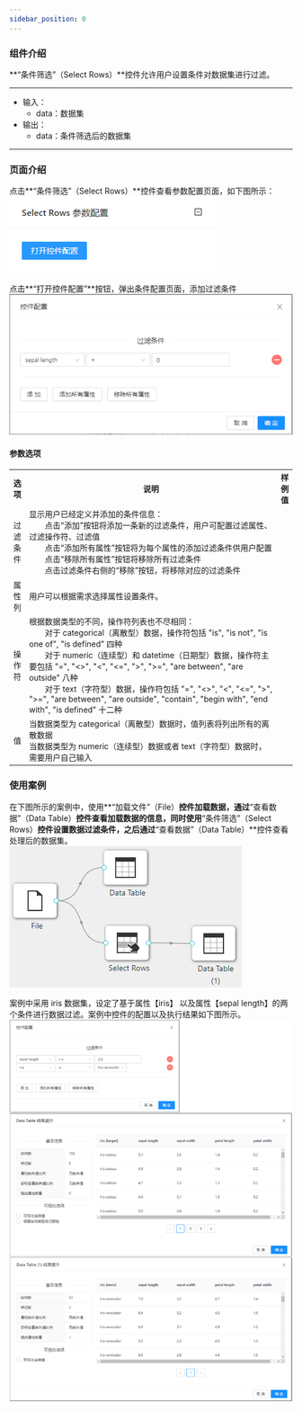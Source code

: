 ```yaml
---
sidebar_position: 0
---
```

### 组件介绍
**“条件筛选”（Select Rows）**控件允许用户设置条件对数据集进行过滤。

<hr/>

- 输入：
  - data：数据集
- 输出：
  - data：条件筛选后的数据集

<hr/>


### 页面介绍
点击**“条件筛选”（Select Rows）**控件查看参数配置页面，如下图所示：  
[ ![](/img/aistudio/preprocess/select-rows/param.png) ](/img/aistudio/preprocess/select-rows/param.png)

点击**“打开控件配置”**按钮，弹出条件配置页面，添加过滤条件
[ ![](/img/aistudio/preprocess/select-rows/interaction.png) ](/img/aistudio/preprocess/select-rows/interaction.png)

#### 参数选项
<table>
  <tr>
    <th>选项</th>
    <th width="650">说明</th>
    <th>样例值</th>
  </tr>
  <tr>
      <td>过滤条件</td> 
      <td>
      显示用户已经定义并添加的条件信息：<br/>
      &emsp;&emsp;点击“添加”按钮将添加一条新的过滤条件，用户可配置过滤属性、过滤操作符、过滤值<br/>
      &emsp;&emsp;点击“添加所有属性”按钮将为每个属性的添加过滤条件供用户配置<br/>
      &emsp;&emsp;点击“移除所有属性”按钮将移除所有过滤条件<br/>
      &emsp;&emsp;点击过滤条件右侧的“移除”按钮，将移除对应的过滤条件
      </td> 
      <td></td>
  </tr>
  <tr>
      <td>属性列</td> 
      <td>
      用户可以根据需求选择属性设置条件。
      </td> 
      <td></td>
  </tr>
  <tr>
      <td>操作符</td> 
      <td>
      根据数据类型的不同，操作符列表也不尽相同：<br/>
      &emsp;&emsp;对于 categorical（离散型）数据，操作符包括 "is", "is not", "is one of", "is defined" 四种<br/>
      &emsp;&emsp;对于 numeric（连续型）和 datetime（日期型）数据，操作符主要包括 "=", "&lt;&gt;", "&lt;", "&lt;=", "&gt;", "&gt;=", "are between", "are outside" 八种<br/>
      &emsp;&emsp;对于 text（字符型）数据，操作符包括  "=", "&lt;&gt;", "&lt;", "&lt;=", "&gt;", "&gt;=", "are between", "are outside", "contain", "begin with", "end with", "is defined" 十二种
      </td> 
      <td></td>
  </tr>
  <tr>
      <td>值</td> 
      <td>
      当数据类型为 categorical（离散型）数据时，值列表将列出所有的离散数据<br/>
      当数据类型为 numeric（连续型）数据或者 text（字符型）数据时，需要用户自己输入
      </td> 
      <td></td>
  </tr>
</table>

### 使用案例
在下图所示的案例中，使用**“加载文件”（File）**控件加载数据，通过**“查看数据”（Data Table）**控件查看加载数据的信息，同时使用**“条件筛选”（Select Rows）**控件设置数据过滤条件，之后通过**“查看数据”（Data Table）**控件查看处理后的数据集。   
[ ![](/img/aistudio/preprocess/select-rows/workflow.png) ](/img/aistudio/preprocess/select-rows/workflow.png)

案例中采用 iris 数据集，设定了基于属性【iris】 以及属性【sepal length】的两个条件进行数据过滤。案例中控件的配置以及执行结果如下图所示。    
[ ![](/img/aistudio/preprocess/select-rows/workflow-result.png) ](/img/aistudio/preprocess/select-rows/workflow-result.png)